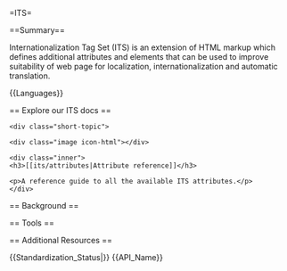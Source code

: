 =ITS=

==Summary==

Internationalization Tag Set (ITS) is an extension of HTML markup which defines additional attributes and elements that can be used to improve suitability of web page for localization, internationalization and automatic translation.

{{Languages}}

== Explore our ITS docs ==

<div class="topic-container">
 
    <div class="short-topic">
  
    <div class="image icon-html"></div>
    
    <div class="inner">
    <h3>[[its/attributes|Attribute reference]]</h3>
    
    <p>A reference guide to all the available ITS attributes.</p>
    </div>
  
  </div>

</div>
<div class="clearfixboth"></div>

== Background ==

== Tools ==

== Additional Resources ==

{{Standardization_Status|}}
{{API_Name}}